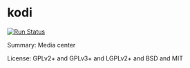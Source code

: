 # kodi

[![Run Status](https://api.shippable.com/projects/58e99ab064421007001c6c15/badge?branch=master)](https://app.shippable.com/github/UnitedRPMs/kodi)

Summary: Media center

 
License: GPLv2+ and GPLv3+ and LGPLv2+ and BSD and MIT
 
